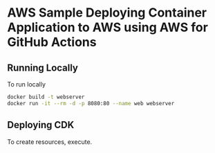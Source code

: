 # AWS Sample Deploying Container Application to AWS using AWS for GitHub Actions


## Running Locally

To run locally
```bash
docker build -t webserver
docker run -it --rm -d -p 8080:80 --name web webserver
```

## Deploying CDK

To create resources, execute.

```

```